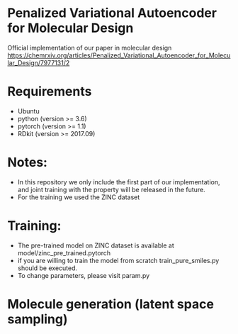 # Penalized Variational Autoencoder for Molecular Design
Official implementation of our paper in molecular design https://chemrxiv.org/articles/Penalized_Variational_Autoencoder_for_Molecular_Design/7977131/2

# Requirements
- Ubuntu
- python (version >= 3.6)
- pytorch (version >= 1.1)
- RDkit (version >=  2017.09)

# Notes:
- In this repository we only include the first part of our implementation, and joint training with the property will be released in the future. 
- For the training we used the ZINC dataset

# Training:
- The pre-trained model on ZINC dataset is available at model/zinc_pre_trained.pytorch
- if you are willing to train the model from scratch train_pure_smiles.py should be executed.
- To change parameters, please visit param.py


# Molecule generation (latent space sampling)

